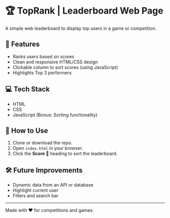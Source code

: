 # 🏆 TopRank | Leaderboard Web Page

A simple web leaderboard to display top users in a game or competition.

## 📌 Features
- Ranks users based on scores
- Clean and responsive HTML/CSS design
- Clickable column to sort scores (using JavaScript)
- Highlights Top 3 performers

## 💻 Tech Stack
- HTML
- CSS
- JavaScript (Bonus: Sorting functionality)

## 🚀 How to Use
1. Clone or download the repo.
2. Open `index.html` in your browser.
3. Click the **Score 🔽** heading to sort the leaderboard.

## 🛠️ Future Improvements
- Dynamic data from an API or database
- Highlight current user
- Filters and search bar

---

Made with ❤️ for competitions and games.
